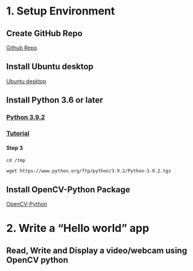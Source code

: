 # 1. Setup Environment
## Create GitHub Repo
[Github Repo](https://github.com/HighCheems/ReponayKphaiChuyende)
## Install Ubuntu desktop
[Ubuntu desktop](https://ubuntu.com/download/desktop)
## Install Python 3.6 or later
### [Python 3.9.2](https://www.python.org/downloads/)

### [Tutorial](https://phoenixnap.com/kb/how-to-install-python-3-ubuntu)

#### Step 3
```
cd /tmp
```
```
wget https://www.python.org/ftp/python/3.9.2/Python-3.9.2.tgz
```
## Install OpenCV-Python Package
[OpenCV-Python](https://pypi.org/project/opencv-python/)
# 2. Write a “Hello world” app
## Read, Write and Display a video/webcam using OpenCV python
